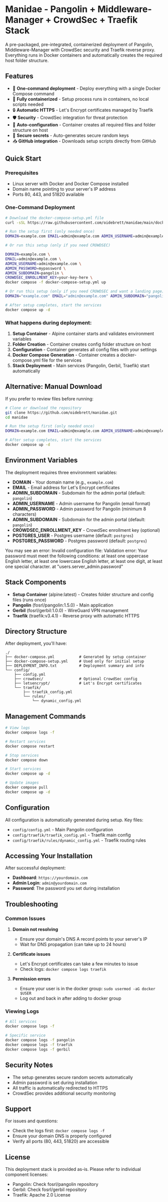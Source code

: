 # Manidae - Pangolin + Middleware-Manager + CrowdSec + Traefik Stack

A pre-packaged, pre-integrated, containerized deployment of Pangolin, Middleware-Manager with CrowdSec security and Traefik reverse proxy. Everything runs in Docker containers and automatically creates the required host folder structure.

## Features

- 🚀 **One-command deployment** - Deploy everything with a single Docker Compose command
- 🐳 **Fully containerized** - Setup process runs in containers, no local scripts needed
- 🔒 **Automatic HTTPS** - Let's Encrypt certificates managed by Traefik
- 🛡️ **Security** - CrowdSec integration for threat protection
- 📁 **Auto-configuration** - Container creates all required files and folder structure on host
- 🔐 **Secure secrets** - Auto-generates secure random keys
- 📥 **GitHub integration** - Downloads setup scripts directly from GitHub

## Quick Start

### Prerequisites

- Linux server with Docker and Docker Compose installed
- Domain name pointing to your server's IP address
- Ports 80, 443, and 51820 available

### One-Command Deployment

```bash
# Download the docker-compose-setup.yml file
curl -sSL https://raw.githubusercontent.com/oidebrett/manidae/main/docker-compose-setup.yml -o docker-compose-setup.yml

# Run the setup first (only needed once)
DOMAIN=example.com EMAIL=admin@example.com ADMIN_USERNAME=admin@example.com ADMIN_PASSWORD=mypassword ADMIN_SUBDOMAIN=pangolin docker compose -f docker-compose-setup.yml up

# Or run this setup (only if you need CROWDSEC)

DOMAIN=example.com \
EMAIL=admin@example.com \
ADMIN_USERNAME=admin@example.com \
ADMIN_PASSWORD=mypassword \
ADMIN_SUBDOMAIN=pangolin \
CROWDSEC_ENROLLMENT_KEY=your-key-here \
docker compose -f docker-compose-setup.yml up

# Or run this setup (only if you need CROWDSEC and want a landing page)
DOMAIN="example.com" EMAIL="admin@example.com" ADMIN_SUBDOMAIN="pangolin" ADMIN_USERNAME="admin@example.com" ADMIN_PASSWORD="mypassword"  STATIC_PAGE_DOMAIN="www" CROWDSEC_ENROLLMENT_KEY="your-key-here"  docker compose -f docker-compose-setup.yml up

# After setup completes, start the services
docker compose up -d
```

### What happens during deployment:

1. **Setup Container** - Alpine container starts and validates environment variables
2. **Folder Creation** - Container creates config folder structure on host
3. **Configuration** - Container generates all config files with your settings
4. **Docker Compose Generation** - Container creates a docker-compose.yml file for the services
5. **Stack Deployment** - Main services (Pangolin, Gerbil, Traefik) start automatically

## Alternative: Manual Download

If you prefer to review files before running:

```bash
# Clone or download the repository
git clone https://github.com/oidebrett/manidae.git
cd manidae

# Run the setup first (only needed once)
DOMAIN=example.com EMAIL=admin@example.com ADMIN_USERNAME=admin@example.com ADMIN_PASSWORD=mypassword ADMIN_SUBDOMAIN=pangolin docker compose -f docker-compose-setup.yml up

# After setup completes, start the services
docker compose up -d
```

## Environment Variables

The deployment requires three environment variables:

- **DOMAIN** - Your domain name (e.g., `example.com`)
- **EMAIL** - Email address for Let's Encrypt certificates
- **ADMIN_SUBDOMAIN** - Subdomain for the admin portal (default: `pangolin`)
- **ADMIN_USERNAME** - Admin username for Pangolin (email format)
- **ADMIN_PASSWORD** - Admin password for Pangolin (minimum 8 characters)
- **ADMIN_SUBDOMAIN** - Subdomain for the admin portal (default: `pangolin`)
- **CROWDSEC_ENROLLMENT_KEY** - CrowdSec enrollment key (optional)
- **POSTGRES_USER** - Postgres username (default: `postgres`)
- **POSTGRES_PASSWORD** - Postgres password (default: `postgres`)

You may see an error: Invalid configuration file: Validation error: Your password must meet the following conditions:
at least one uppercase English letter,
at least one lowercase English letter,
at least one digit,
at least one special character. at "users.server_admin.password"


## Stack Components

- **Setup Container** (alpine:latest) - Creates folder structure and config files (runs once)
- **Pangolin** (fosrl/pangolin:1.5.0) - Main application
- **Gerbil** (fosrl/gerbil:1.0.0) - WireGuard VPN management
- **Traefik** (traefik:v3.4.1) - Reverse proxy with automatic HTTPS

## Directory Structure

After deployment, you'll have:

```
./
├── docker-compose.yml           # Generated by setup container
├── docker-compose-setup.yml     # Used only for initial setup
├── DEPLOYMENT_INFO.txt          # Deployment summary and info
└── config/
    ├── config.yml
    ├── crowdsec/                # Optional CrowdSec config
    ├── letsencrypt/             # Let's Encrypt certificates
    └── traefik/
        ├── traefik_config.yml
        └── rules/
            └── dynamic_config.yml
```

## Management Commands

```bash
# View logs
docker compose logs -f

# Restart services
docker compose restart

# Stop services
docker compose down

# Start services
docker compose up -d

# Update images
docker compose pull
docker compose up -d
```

## Configuration

All configuration is automatically generated during setup. Key files:

- `config/config.yml` - Main Pangolin configuration
- `config/traefik/traefik_config.yml` - Traefik main config
- `config/traefik/rules/dynamic_config.yml` - Traefik routing rules

## Accessing Your Installation

After successful deployment:

- **Dashboard**: `https://yourdomain.com`
- **Admin Login**: `admin@yourdomain.com`
- **Password**: The password you set during installation

## Troubleshooting

### Common Issues

1. **Domain not resolving**
   - Ensure your domain's DNS A record points to your server's IP
   - Wait for DNS propagation (can take up to 24 hours)

2. **Certificate issues**
   - Let's Encrypt certificates can take a few minutes to issue
   - Check logs: `docker compose logs traefik`

3. **Permission errors**
   - Ensure your user is in the docker group: `sudo usermod -aG docker $USER`
   - Log out and back in after adding to docker group

### Viewing Logs

```bash
# All services
docker compose logs -f

# Specific service
docker compose logs -f pangolin
docker compose logs -f traefik
docker compose logs -f gerbil
```

## Security Notes

- The setup generates secure random secrets automatically
- Admin password is set during installation
- All traffic is automatically redirected to HTTPS
- CrowdSec provides additional security monitoring

## Support

For issues and questions:
- Check the logs first: `docker compose logs -f`
- Ensure your domain DNS is properly configured
- Verify all ports (80, 443, 51820) are accessible

## License

This deployment stack is provided as-is. Please refer to individual component licenses:
- Pangolin: Check fosrl/pangolin repository
- Gerbil: Check fosrl/gerbil repository  
- Traefik: Apache 2.0 License
